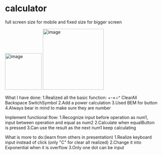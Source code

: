 # calculator

full screen size for mobile and fixed size for bigger screen

<img width="120" alt="image" src="https://user-images.githubusercontent.com/106964384/177367461-6725ca2f-23ea-4cde-bed8-1e591d17a35b.png"> <img width="200" alt="image" src="https://user-images.githubusercontent.com/106964384/177367664-b48144cd-9c29-4398-91c7-90122d46cb7b.png">

What I have done:
1.Realized all the basic function: +-×÷^ ClearAll Backspace SwitchSymbol
2.Add a power calculation
3.Used BEM for button
4.Always bear in mind to make sure they are number

Implement functional flow:
1.Recognize input before operation as num1, input between operation and equal as num2
2.Calculate when equalButton is pressed
3.Can use the result as the next num1 keep calculating

What is more to do:(learn from others in presentation)
1.Realize keyboard input instead of click (only "C" for clear all realized)
2.Change it into Exponential when it is overflow
3.Only one dot can be input
